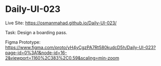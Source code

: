# Daily-UI-023

Live Site: https://osmanmahad.github.io/Daily-UI-023/

Task: Design a boarding pass. 

Figma Prototype: https://www.figma.com/proto/yH4yCgzPA7Rt580kudcD5h/Daily-UI-023?page-id=0%3A1&node-id=16-2&viewport=1160%2C383%2C0.59&scaling=min-zoom
